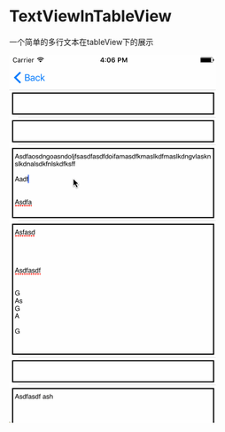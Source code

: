 # TextViewInTableView
一个简单的多行文本在tableView下的展示

![image](https://github.com/spxvszero/TextViewInTableView/blob/master/textViewCell.gif)
